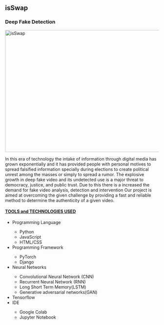 <h2>isSwap</h2>
<h3>Deep Fake Detection</h3>
<img src="https://github.com/aakriti1318/isSwap/blob/main/isSwap.jpg" alt="isSwap" width="900" height="400">
<p> In this era of technology the intake of information through digital media has grown exponentially and it has provided people with personal motives to spread falsified information specially during elections to create political unrest among the masses or simply to spread a rumor.
The explosive growth in deep fake video and its undetected use is a major threat to democracy, justice, and public trust. Due to this there is a increased the demand for fake video analysis, detection and intervention
Our project is aimed at overcoming the given challenge by providing a fast and reliable method to determine the authenticity of  a given video.</p>

<h4><b><u> TOOLS and TECHNOLOGIES USED </u></b></h4>
<ul>
  <li>Programming Language</li>
    <ul>
      <li>Python</li>
      <li>JavaScript</li>
      <li>HTML/CSS</li>
    </ul>
  <li>Programming Framework</li>
    <ul>
      <li>PyTorch</li>
      <li>Django</li>
    </ul>
   <li>Neural Networks</li>
    <ul>
      <li>Convolutional Neural Network (CNN)</li>
      <li>Recurrent Neural Network (RNN) </li>
        <li>Long Short Term Memory(LSTM) </li>
        <li>Generative adversarial networks(GAN)</li>
    </ul>
    <li>Tensorflow</li>
    <li>IDE</li>
    <ul>
    <li>Google Colab</li>
        <li>Jupyter Notebook</li>
    </ul>
</ul>

